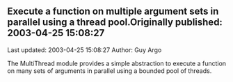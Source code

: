 ## Execute a function on multiple argument sets in parallel using a thread pool.Originally published: 2003-04-25 15:08:27 
Last updated: 2003-04-25 15:08:27 
Author: Guy Argo 
 
The MultiThread module provides a simple abstraction to execute a function on many sets of arguments in parallel using a bounded pool of threads.